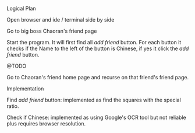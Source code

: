 Logical Plan

Open browser and ide / terminal side by side
 
Go to big boss Chaoran's friend page 

Start the program. It will first find all _add friend_ button. 
For each button it checks if the Name to the left of the button is Chinese, if yes it click the _add friend_ button.

@TODO

Go to Chaoran's friend home page and recurse on that friend's friend page.

Implementation 

Find _add friend_ button: implemented as find the squares with the special ratio. 

Check if Chinese:  implemented as using Google's OCR tool but not reliable plus requires browser resolution.

